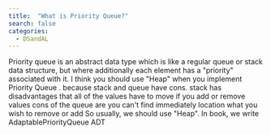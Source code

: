 ```yaml
---
title:  "What is Priority Queue?"
search: false
categories: 
  - DSandAL
---
```



Priority queue is an abstract data type which is like a regular queue or stack data structure, but where additionally each element has a "priority" associated with it.
I think you should use "Heap" when you implement Priority Queue . because stack and queue have cons.
stack has disadvantages that all of the values have to move if you add or remove values
cons of the queue are you can't find immediately location what you wish to remove or add 
So usually, we should use "Heap". 
In book, we write AdaptablePriorityQueue ADT 
<!--stackedit_data:
eyJoaXN0b3J5IjpbLTM3MDQyODY2OV19
-->